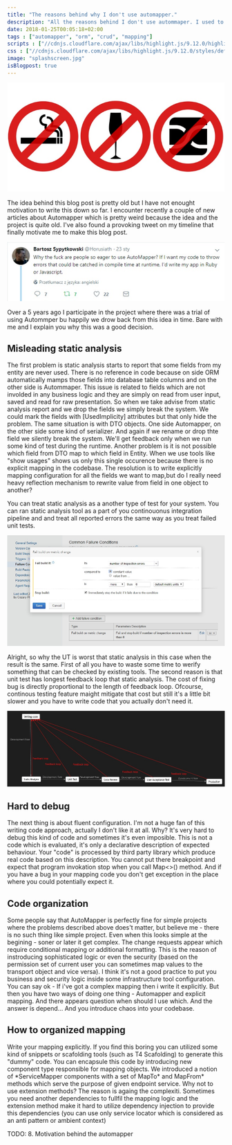 ```yaml
---
title: "The reasons behind why I don't use automapper."
description: "All the reasons behind I don't use autommaper. I used to byt I quit."
date: 2018-01-25T00:05:18+02:00
tags : ["automapper", "orm", "crud", "mapping"]
scripts : ["//cdnjs.cloudflare.com/ajax/libs/highlight.js/9.12.0/highlight.min.js", "//cdnjs.cloudflare.com/ajax/libs/fitvids/1.2.0/jquery.fitvids.min.js"]
css : ["//cdnjs.cloudflare.com/ajax/libs/highlight.js/9.12.0/styles/default.min.css"]
image: "splashscreen.jpg"
isBlogpost: true
---
```

![splashscreen](splashscreen.jpg)

The idea behind this blog post is pretty old but I have not enought motivation to write this down so far. I encounter recently a couple of new articles about Automapper which is pretty weird because the idea and the project is quite old. I've also found a provoking tweet on my timeline that finally motivate me to make this blog post.

![tweet](tweet.jpg)

Over a 5 years ago I participate in the project where there was a trial of using Autommper bu happily we drow back from this idea in time. Bare with me and I explain you why this was a good decision.


## Misleading static analysis

The first problem is static analysis starts to report that some fields from my entity are never used. There is no reference in code because on side ORM automatically mamps those fields into database table columns and on the other side is Autommaper. This issue is related to fields which are not involded in any business logic and they are simply on read from user input, saved and read for raw presentation. So when we take advise from static analysis report and we drop the fields we simply break the system. We could mark the fields with [UsedImplicity] attributes but that only hide the problem. The same situation is with DTO objects. One side Automapper, on the other side some kind of serializer. And again if we rename or drop thte field we silently break the system. We'll get feedback only when we run some kind of test during the runtime. Another problem is it is not possible which field from DTO map to which field in Entity. When we use tools like "show usages" shows us only this single occurence because there is no explicit mapping in the codebase. The resolution is to write explicitly mapping configuration for all the fields we want to map,but do I really need heavy reflection mechanism to rewrite value from field in one object to another?

You can treat static analysis as a another type of test for your system. You can ran static analysis tool as a part of you continouonus integration pipeline and and treat all reported errors the same way as you treat failed unit tests.

![Use inspection error as build failure condition](failure_condition.jpg)

Alright, so why the UT is worst that static analysis in this case when the result is the same. First of all you have to waste some time to werify something that can be checked by existing tools. The second reason is that unit test has longest feedback loop that static analysis. The cost of fixing bug is directly proportional to the length of feedback loop. Ofcourse, continous testing feature maight mitigate that cost but still it's a little bit slower and you have to write code that you actually don't need it.

![](feedback_loop.jpg)

## Hard to debug

The next thing is about fluent configuration. I'm not a huge fan of this writing code approach, actually I don't like it at all. Why? It's very hard to debug this kind of code and sometimes it's even imposible. This is not a code which is evaluated, it's only a declarative description of expected behaviour. Your "code" is processed by third party library which produce real code based on this description. You cannot put there breakpoint and expect that program invokation stop when you call Map<>() method. And if you have a bug in your mapping code you don't get exception in the place where you could potentially expect it.


## Code organization

Some people say that AutoMapper is perfectly fine for simple projects where the problems described above does't matter, but believe me - there is no such thing like simple project. Even when this looks simple at the begining - soner or later it get complex. The change requests appear which require conditional mapping or additional formatting. This is the reason of instroducing sophisticated logic or even the security (based on the permission set of current user you can sometimes map values to the transport object and vice versa). I think it's not a good practice to put you business and security logic inside some infrastructure tool configuration. You can say ok - If i've got a complex mapping then i write it explicitly. But then you have two ways of doing one thing - Automapper and explicit mapping. And there appears question when should I use which. And the answer is depend... And you introduce chaos into your codebase.


## How to organized mapping
Write your mapping explicitly. If you find this boring you can utilized some kind of snippets or scafolding tools (such as T4 Scafolding) to generate this "dummy" code. You can encapsule this code by introducing new component type responsible for mapping objects. We introduced a notion of *ServiceMapper components with a set of MapTo\* and MapFrom\* methods which serve the purpose of given endpoint service. Why not to use extension methods? The reason is againg the complexiti. Sometimes you need another dependencies to fullfil the mapping logic and the extension method make it hard to utilize dependency injection to provide this dependencies (you can use only service locator which is considered as an anti pattern or ambient context)

TODO:
8. Motivation behind the automapper
